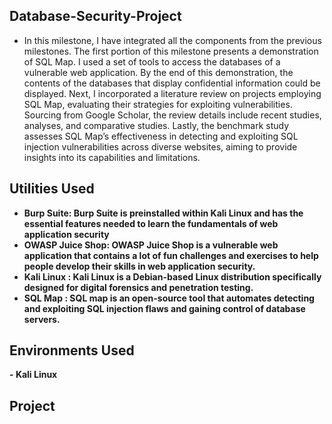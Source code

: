 <h2> Database-Security-Project </h2>

- In this milestone, I have integrated all the components from the previous milestones. The first portion of this
milestone presents a demonstration of SQL Map. I used a set of tools to access the databases of a vulnerable web
application. By the end of this demonstration, the contents of the databases that display confidential information could
be displayed. Next, I incorporated a literature review on projects employing SQL Map, evaluating their strategies
for exploiting vulnerabilities. Sourcing from Google Scholar, the review details include recent studies, analyses, and
comparative studies. Lastly, the benchmark study assesses SQL Map’s effectiveness in detecting and exploiting SQL
injection vulnerabilities across diverse websites, aiming to provide insights into its capabilities and limitations.

<h2>Utilities Used</h2>

- <b> Burp Suite: Burp Suite is preinstalled within Kali Linux and has the essential features needed to learn the fundamentals of web application security </b>
- <b> OWASP Juice Shop: OWASP Juice Shop is a vulnerable web application that contains a lot of fun challenges and exercises to help people develop their skills in web application security.</b>
- <b> Kali Linux : Kali Linux is a Debian-based Linux distribution specifically designed for digital forensics and
penetration testing.
- <b> SQL Map : SQL map is an open-source tool that automates detecting and exploiting SQL injection flaws and
gaining control of database servers.


<h2>Environments Used </h2>
- <b>Kali Linux</b>

<h2>Project</h2>
